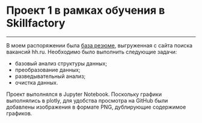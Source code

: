 # Проект 1 в рамках обучения в Skillfactory
-----
В моем распоряжении была [база резюме](https://drive.google.com/file/d/1ITucGKf7tArsXKpFU5JW2e2gWxZLsTRY/view?usp=sharing), выгруженная с сайта поиска вакансий hh.ru. Необходимо было выполнить следующие задачи:
* базовый анализ структуры данных;
* преобразование данных;
* разведывательный анализ;
* очистка данных.

Проект выполнялся в Jupyter Notebook. Поскольку графики выполнялись в plotly, для удобства просмотра на GitHub были добавлены изображения в формате PNG, дублирующие содержимое графиков.

